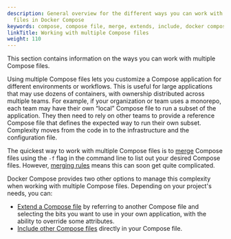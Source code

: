 ```yaml
---
description: General overview for the different ways you can work with multiple compose
  files in Docker Compose
keywords: compose, compose file, merge, extends, include, docker compose, -f flag
linkTitle: Working with multiple Compose files
weight: 110
---
```


This section contains information on the ways you can work with multiple Compose files. 

Using multiple Compose files lets you customize a Compose application for different environments or workflows. This is useful for large applications that may use dozens of containers, with ownership distributed across multiple teams. For example, if your organization or team uses a monorepo, each team may have their own “local” Compose file to run a subset of the application. They then need to rely on other teams to provide a reference Compose file that defines the expected way to run their own subset. Complexity moves from the code in to the infrastructure and the configuration file.

The quickest way to work with multiple Compose files is to [merge](merge.md) Compose files using the `-f` flag in the command line to list out your desired Compose files. However, [merging rules](merge.md#merging-rules) means this can soon get quite complicated.

Docker Compose provides two other options to manage this complexity when working with multiple Compose files. Depending on your project's needs, you can: 

- [Extend a Compose file](extends.md) by referring to another Compose file and selecting the bits you want to use in your own application, with the ability to override some attributes.
- [Include other Compose files](include.md) directly in your Compose file.

